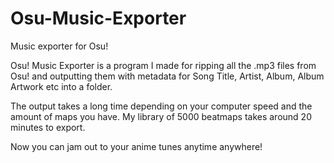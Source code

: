 # Osu-Music-Exporter
Music exporter for Osu!


Osu! Music Exporter is a program I made for ripping all the .mp3 files from Osu! and outputting them with metadata for Song Title, Artist, Album, Album Artwork etc into a folder.

The output takes a long time depending on your computer speed and the amount of maps you have. My library of 5000 beatmaps takes around 20 minutes to export.

Now you can jam out to your anime tunes anytime anywhere!
